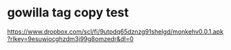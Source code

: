 # gowilla tag copy test
https://www.dropbox.com/scl/fi/9utpdq65dznzg91shelgd/monkehv0.0.1.apk?rlkey=9esuwiocghzdm3j99g8omzedr&dl=0
